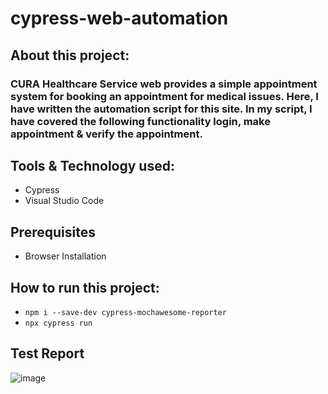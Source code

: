 # cypress-web-automation

## About this project:
### CURA Healthcare Service web provides a simple appointment system for booking an appointment for medical issues. Here, I have written the automation script for this site. In my script, I have covered the following functionality login, make appointment & verify the appointment.

## Tools & Technology used:
- Cypress
- Visual Studio Code

 ## Prerequisites 
 - Browser Installation
   
## How to run this project:
- ```npm i --save-dev cypress-mochawesome-reporter```
- ```npx cypress run```

## Test Report
![image](https://github.com/toufasaha/cypress-web-automation/assets/55781612/a60cfa80-e76b-4105-879b-148219d25722)

